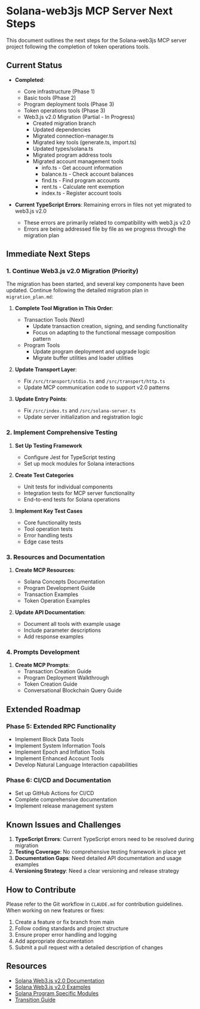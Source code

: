 # Solana-web3js MCP Server Next Steps

This document outlines the next steps for the Solana-web3js MCP server project following the completion of token operations tools.

## Current Status

- **Completed**:
  - Core infrastructure (Phase 1)
  - Basic tools (Phase 2)
  - Program deployment tools (Phase 3)
  - Token operations tools (Phase 3)
  - Web3.js v2.0 Migration (Partial - In Progress)
    - Created migration branch
    - Updated dependencies
    - Migrated connection-manager.ts
    - Migrated key tools (generate.ts, import.ts)
    - Updated types/solana.ts
    - Migrated program address tools
    - Migrated account management tools
      - info.ts - Get account information
      - balance.ts - Check account balances
      - find.ts - Find program accounts
      - rent.ts - Calculate rent exemption
      - index.ts - Register account tools

- **Current TypeScript Errors**: Remaining errors in files not yet migrated to web3.js v2.0
  - These errors are primarily related to compatibility with web3.js v2.0
  - Errors are being addressed file by file as we progress through the migration plan

## Immediate Next Steps

### 1. Continue Web3.js v2.0 Migration (Priority)

The migration has been started, and several key components have been updated. Continue following the detailed migration plan in `migration_plan.md`:

1. **Complete Tool Migration in This Order**:
   - Transaction Tools (Next)
     - Update transaction creation, signing, and sending functionality
     - Focus on adapting to the functional message composition pattern
   - Program Tools
     - Update program deployment and upgrade logic
     - Migrate buffer utilities and loader utilities

2. **Update Transport Layer**:
   - Fix `/src/transport/stdio.ts` and `/src/transport/http.ts`
   - Update MCP communication code to support v2.0 patterns

3. **Update Entry Points**:
   - Fix `/src/index.ts` and `/src/solana-server.ts`
   - Update server initialization and registration logic

### 2. Implement Comprehensive Testing

1. **Set Up Testing Framework**
   - Configure Jest for TypeScript testing
   - Set up mock modules for Solana interactions

2. **Create Test Categories**
   - Unit tests for individual components
   - Integration tests for MCP server functionality
   - End-to-end tests for Solana operations

3. **Implement Key Test Cases**
   - Core functionality tests
   - Tool operation tests
   - Error handling tests
   - Edge case tests

### 3. Resources and Documentation

1. **Create MCP Resources**:
   - Solana Concepts Documentation
   - Program Development Guide
   - Transaction Examples
   - Token Operation Examples

2. **Update API Documentation**:
   - Document all tools with example usage
   - Include parameter descriptions
   - Add response examples

### 4. Prompts Development

1. **Create MCP Prompts**:
   - Transaction Creation Guide
   - Program Deployment Walkthrough
   - Token Creation Guide
   - Conversational Blockchain Query Guide

## Extended Roadmap

### Phase 5: Extended RPC Functionality

- Implement Block Data Tools
- Implement System Information Tools
- Implement Epoch and Inflation Tools
- Implement Enhanced Account Tools
- Develop Natural Language Interaction capabilities

### Phase 6: CI/CD and Documentation

- Set up GitHub Actions for CI/CD
- Complete comprehensive documentation
- Implement release management system

## Known Issues and Challenges

1. **TypeScript Errors**: Current TypeScript errors need to be resolved during migration
2. **Testing Coverage**: No comprehensive testing framework in place yet
3. **Documentation Gaps**: Need detailed API documentation and usage examples
4. **Versioning Strategy**: Need a clear versioning and release strategy

## How to Contribute

Please refer to the Git workflow in `CLAUDE.md` for contribution guidelines. When working on new features or fixes:

1. Create a feature or fix branch from main
2. Follow coding standards and project structure
3. Ensure proper error handling and logging
4. Add appropriate documentation
5. Submit a pull request with a detailed description of changes

## Resources

- [Solana Web3.js v2.0 Documentation](https://solana-labs.github.io/solana-web3.js/)
- [Solana Web3.js v2.0 Examples](https://solana-labs.github.io/solana-web3.js/example/)
- [Solana Program Specific Modules](https://github.com/solana-program)
- [Transition Guide](https://www.helius.dev/blog/how-to-start-building-with-the-solana-web3-js-2-0-sdk)
